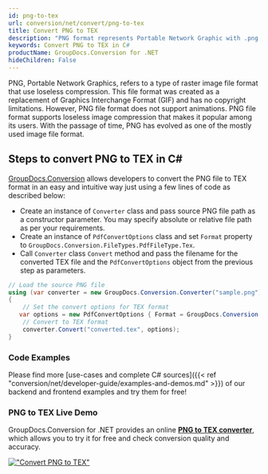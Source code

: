 ```yaml
---
id: png-to-tex
url: conversion/net/convert/png-to-tex
title: Convert PNG to TEX
description: "PNG format represents Portable Network Graphic with .png extension. Learn how to convert PNG to TEX file programmatically in C# language using GroupDocs.Conversion for .NET library."
keywords: Convert PNG to TEX in C#
productName: GroupDocs.Conversion for .NET
hideChildren: False
---
```


PNG, Portable Network Graphics, refers to a type of raster image file format that use loseless compression. This file format was created as a replacement of Graphics Interchange Format (GIF) and has no copyright limitations. However, PNG file format does not support animations. PNG file format supports loseless image compression that makes it popular among its users. With the passage of time, PNG has evolved as one of the mostly used image file format.

## Steps to convert PNG to TEX in C#

[GroupDocs.Conversion](https://products.groupdocs.com/conversion/net) allows developers to convert the PNG file to TEX format in an easy and intuitive way just using a few lines of code as described below:

* Create an instance of `Converter` class and pass source PNG file path as a constructor parameter. You may specify absolute or relative file path as per your requirements. 
* Create an instance of `PdfConvertOptions` class and set `Format` property to `GroupDocs.Conversion.FileTypes.PdfFileType.Tex`.
* Call `Converter` class `Convert` method and pass the filename for the converted TEX file and the `PdfConvertOptions` object from the previous step as parameters.

```csharp
// Load the source PNG file
using (var converter = new GroupDocs.Conversion.Converter("sample.png"))
{
    // Set the convert options for TEX format
   var options = new PdfConvertOptions { Format = GroupDocs.Conversion.FileTypes.PdfFileType.Tex };
    // Convert to TEX format
    converter.Convert("converted.tex", options);
}
```

### Code Examples

Please find more [use-cases and complete C# sources]({{< ref "conversion/net/developer-guide/examples-and-demos.md" >}}) of our backend and frontend examples and try them for free!

### PNG to TEX Live Demo

GroupDocs.Conversion for .NET provides an online [**PNG to TEX converter**](https://products.groupdocs.app/conversion/png-to-tex), which allows you to try it for free and check conversion quality and accuracy.

[!["Convert PNG to TEX"](conversion/net/images/convert-to-tex/convert-png-to-tex.png)](https://products.groupdocs.app/conversion/png-to-tex)